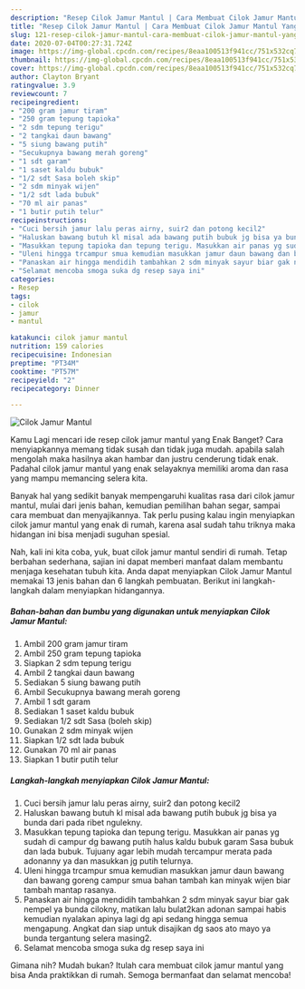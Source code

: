 ```yaml
---
description: "Resep Cilok Jamur Mantul | Cara Membuat Cilok Jamur Mantul Yang Enak dan Simpel"
title: "Resep Cilok Jamur Mantul | Cara Membuat Cilok Jamur Mantul Yang Enak dan Simpel"
slug: 121-resep-cilok-jamur-mantul-cara-membuat-cilok-jamur-mantul-yang-enak-dan-simpel
date: 2020-07-04T00:27:31.724Z
image: https://img-global.cpcdn.com/recipes/8eaa100513f941cc/751x532cq70/cilok-jamur-mantul-foto-resep-utama.jpg
thumbnail: https://img-global.cpcdn.com/recipes/8eaa100513f941cc/751x532cq70/cilok-jamur-mantul-foto-resep-utama.jpg
cover: https://img-global.cpcdn.com/recipes/8eaa100513f941cc/751x532cq70/cilok-jamur-mantul-foto-resep-utama.jpg
author: Clayton Bryant
ratingvalue: 3.9
reviewcount: 7
recipeingredient:
- "200 gram jamur tiram"
- "250 gram tepung tapioka"
- "2 sdm tepung terigu"
- "2 tangkai daun bawang"
- "5 siung bawang putih"
- "Secukupnya bawang merah goreng"
- "1 sdt garam"
- "1 saset kaldu bubuk"
- "1/2 sdt Sasa boleh skip"
- "2 sdm minyak wijen"
- "1/2 sdt lada bubuk"
- "70 ml air panas"
- "1 butir putih telur"
recipeinstructions:
- "Cuci bersih jamur lalu peras airny, suir2 dan potong kecil2"
- "Haluskan bawang butuh kl misal ada bawang putih bubuk jg bisa ya bunda dari pada ribet ngulekny."
- "Masukkan tepung tapioka dan tepung terigu. Masukkan air panas yg sudah di campur dg bawang putih halus kaldu bubuk garam Sasa bubuk dan lada bubuk. Tujuany agar lebih mudah tercampur merata pada adonanny ya dan masukkan jg putih telurnya."
- "Uleni hingga trcampur smua kemudian masukkan jamur daun bawang dan bawang goreng campur smua bahan tambah kan minyak wijen biar tambah mantap rasanya."
- "Panaskan air hingga mendidih tambahkan 2 sdm minyak sayur biar gak nempel ya bunda cilokny, matikan lalu bulat2kan adonan sampai habis kemudian nyalakan apinya lagi dg api sedang hingga semua mengapung. Angkat dan siap untuk disajikan dg saos ato mayo ya bunda tergantung selera masing2."
- "Selamat mencoba smoga suka dg resep saya ini"
categories:
- Resep
tags:
- cilok
- jamur
- mantul

katakunci: cilok jamur mantul 
nutrition: 159 calories
recipecuisine: Indonesian
preptime: "PT34M"
cooktime: "PT57M"
recipeyield: "2"
recipecategory: Dinner

---
```



![Cilok Jamur Mantul](https://img-global.cpcdn.com/recipes/8eaa100513f941cc/751x532cq70/cilok-jamur-mantul-foto-resep-utama.jpg)

Kamu Lagi mencari ide resep cilok jamur mantul yang Enak Banget? Cara menyiapkannya memang tidak susah dan tidak juga mudah. apabila salah mengolah maka hasilnya akan hambar dan justru cenderung tidak enak. Padahal cilok jamur mantul yang enak selayaknya memiliki aroma dan rasa yang mampu memancing selera kita.

Banyak hal yang sedikit banyak mempengaruhi kualitas rasa dari cilok jamur mantul, mulai dari jenis bahan, kemudian pemilihan bahan segar, sampai cara membuat dan menyajikannya. Tak perlu pusing kalau ingin menyiapkan cilok jamur mantul yang enak di rumah, karena asal sudah tahu triknya maka hidangan ini bisa menjadi suguhan spesial.




Nah, kali ini kita coba, yuk, buat cilok jamur mantul sendiri di rumah. Tetap berbahan sederhana, sajian ini dapat memberi manfaat dalam membantu menjaga kesehatan tubuh kita. Anda dapat menyiapkan Cilok Jamur Mantul memakai 13 jenis bahan dan 6 langkah pembuatan. Berikut ini langkah-langkah dalam menyiapkan hidangannya.

<!--inarticleads1-->

##### Bahan-bahan dan bumbu yang digunakan untuk menyiapkan Cilok Jamur Mantul:

1. Ambil 200 gram jamur tiram
1. Ambil 250 gram tepung tapioka
1. Siapkan 2 sdm tepung terigu
1. Ambil 2 tangkai daun bawang
1. Sediakan 5 siung bawang putih
1. Ambil Secukupnya bawang merah goreng
1. Ambil 1 sdt garam
1. Sediakan 1 saset kaldu bubuk
1. Sediakan 1/2 sdt Sasa (boleh skip)
1. Gunakan 2 sdm minyak wijen
1. Siapkan 1/2 sdt lada bubuk
1. Gunakan 70 ml air panas
1. Siapkan 1 butir putih telur




<!--inarticleads2-->

##### Langkah-langkah menyiapkan Cilok Jamur Mantul:

1. Cuci bersih jamur lalu peras airny, suir2 dan potong kecil2
1. Haluskan bawang butuh kl misal ada bawang putih bubuk jg bisa ya bunda dari pada ribet ngulekny.
1. Masukkan tepung tapioka dan tepung terigu. Masukkan air panas yg sudah di campur dg bawang putih halus kaldu bubuk garam Sasa bubuk dan lada bubuk. Tujuany agar lebih mudah tercampur merata pada adonanny ya dan masukkan jg putih telurnya.
1. Uleni hingga trcampur smua kemudian masukkan jamur daun bawang dan bawang goreng campur smua bahan tambah kan minyak wijen biar tambah mantap rasanya.
1. Panaskan air hingga mendidih tambahkan 2 sdm minyak sayur biar gak nempel ya bunda cilokny, matikan lalu bulat2kan adonan sampai habis kemudian nyalakan apinya lagi dg api sedang hingga semua mengapung. Angkat dan siap untuk disajikan dg saos ato mayo ya bunda tergantung selera masing2.
1. Selamat mencoba smoga suka dg resep saya ini




Gimana nih? Mudah bukan? Itulah cara membuat cilok jamur mantul yang bisa Anda praktikkan di rumah. Semoga bermanfaat dan selamat mencoba!
